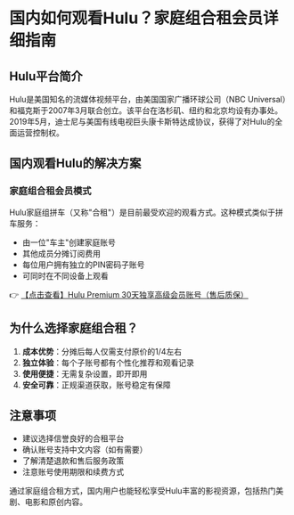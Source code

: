 # 国内如何观看Hulu？家庭组合租会员详细指南

## Hulu平台简介

Hulu是美国知名的流媒体视频平台，由美国国家广播环球公司（NBC Universal）和福克斯于2007年3月联合创立。该平台在洛杉矶、纽约和北京均设有办事处。2019年5月，迪士尼与美国有线电视巨头康卡斯特达成协议，获得了对Hulu的全面运营控制权。

## 国内观看Hulu的解决方案

### 家庭组合租会员模式

Hulu家庭组拼车（又称"合租"）是目前最受欢迎的观看方式。这种模式类似于拼车服务：
- 由一位"车主"创建家庭账号
- 其他成员分摊订阅费用
- 每位用户拥有独立的PIN密码子账号
- 可同时在不同设备上观看

👉 [【点击查看】Hulu Premium 30天独享高级会员账号（售后质保）](https://bit.ly/HuLu_vip)

## 为什么选择家庭组合租？

1. **成本优势**：分摊后每人仅需支付原价的1/4左右
2. **独立体验**：每个子账号都有个性化推荐和观看记录
3. **使用便捷**：无需复杂设置，即开即用
4. **安全可靠**：正规渠道获取，账号稳定有保障

## 注意事项

- 建议选择信誉良好的合租平台
- 确认账号支持中文内容（如有需要）
- 了解清楚退款和售后服务政策
- 注意账号使用期限和续费方式

通过家庭组合租方式，国内用户也能轻松享受Hulu丰富的影视资源，包括热门美剧、电影和原创内容。